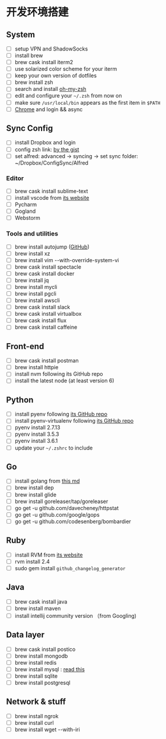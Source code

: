 # 开发环境搭建

## System

- [ ] setup VPN and ShadowSocks
- [ ] install brew
- [ ] brew cask install iterm2
- [ ] use solarized color scheme for your iterm
- [ ] keep your own version of dotfiles
- [ ] brew install zsh
- [ ] search and install [oh-my-zsh](https://github.com/robbyrussell/oh-my-zsh)
- [ ] edit and configure your `~/.zsh` from now on
- [ ] make sure `/usr/local/bin` appears as the first item in `$PATH`
- [ ] [Chrome](https://www.google.com/chrome/browser/desktop/index.html) and login && async

## Sync Config

- [ ] install Dropbox and login
- [ ] config zsh link: [by the gist](https://gist.github.com/Chyroc/488790ca4eb0b9a1a31cfc70c75b849b)
- [ ] set alfred: advanced -> syncing -> set sync folder: ~/Dropbox/ConfigSync/Alfred

### Editor

- [ ] brew cask install sublime-text
- [ ] install vscode from [its website](https://code.visualstudio.com/docs/setup/mac)
- [ ] Pycharm
- [ ] Gogland
- [ ] Webstorm

### Tools and utilities

- [ ] brew install autojump ([GitHub](https://github.com/wting/autojump))
- [ ] brew install xz
- [ ] brew install vim --with-override-system-vi
- [ ] brew cask install spectacle
- [ ] brew cask install docker
- [ ] brew install jq
- [ ] brew install mycli
- [ ] brew install pgcli
- [ ] brew install awscli
- [ ] brew cask install slack
- [ ] brew cask install virtualbox
- [ ] brew cask install flux
- [ ] brew cask install caffeine

## Front-end

- [ ] brew cask install postman
- [ ] brew install httpie
- [ ] install nvm following its GitHub repo
- [ ] install the latest node (at least version 6)

## Python

- [ ] install pyenv following [its GitHub repo](https://github.com/pyenv/pyenv)
- [ ] install pyenv-virtualenv following [its GitHub repo](https://github.com/pyenv/pyenv-virtualenv)
- [ ] pyenv install 2.7.13
- [ ] pyenv install 3.5.3
- [ ] pyenv install 3.6.1
- [ ] update your `~/.zshrc` to include

## Go

- [ ] install golang from [this md](https://github.com/Chyroc/study-code/blob/master/Go/1-install.md)
- [ ] brew install dep
- [ ] brew install glide
- [ ] brew install goreleaser/tap/goreleaser
- [ ] go get -u github.com/davecheney/httpstat
- [ ] go get -u github.com/google/gops
- [ ] go get -u github.com/codesenberg/bombardier

## Ruby
- [ ] install RVM from [its website](https://rvm.io/)
- [ ] rvm install 2.4
- [ ] sudo gem install `github_changelog_generator`

## Java

- [ ] brew cask install java
- [ ] brew install maven
- [ ] install intellij community version （from Googling)

## Data layer

- [ ] brew cask install postico
- [ ] brew install mongodb
- [ ] brew install redis
- [ ] brew install mysql : [read this](https://gist.github.com/nrollr/3f57fc15ded7dddddcc4e82fe137b58e)
- [ ] brew install sqlite
- [ ] brew install postgresql

## Network & stuff

- [ ] brew install ngrok
- [ ] brew install curl
- [ ] brew install wget --with-iri

